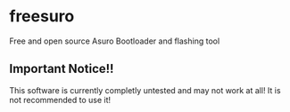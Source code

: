 freesuro
========

Free and open source Asuro Bootloader and flashing tool

Important Notice!!
------------------

This software is currently completly untested and may not work
at all! It is not recommended to use it!
